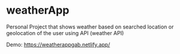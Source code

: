 # weatherApp
Personal Project that shows weather based on searched location or geolocation of the user using API (weather API)

Demo: https://weatherappgab.netlify.app/
